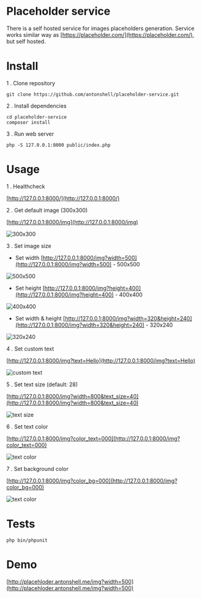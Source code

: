 # Placeholder service

There is a self hosted service for images placeholders generation.
Service works similar way as [https://placeholder.com/](https://placeholder.com/), but self hosted.

# Install

1 . Clone repository

```
git clone https://github.com/antonshell/placeholder-service.git
```

2 . Install dependencies

```
cd placeholder-service
composer install
```

3 . Run web server

```
php -S 127.0.0.1:8000 public/index.php
```

# Usage

1 . Healthcheck

[http://127.0.0.1:8000/](http://127.0.0.1:8000/)

2 . Get default image (300x300)

[http://127.0.0.1:8000/img](http://127.0.0.1:8000/img)

![300x300](https://raw.githubusercontent.com/antonshell/placeholder-service/master/resources/test_images/img.png)

3 . Set image size

- Set width
[http://127.0.0.1:8000/img?width=500](http://127.0.0.1:8000/img?width=500) - 500x500

![500x500](https://raw.githubusercontent.com/antonshell/placeholder-service/master/resources/test_images/img_width=500.png)

- Set height
[http://127.0.0.1:8000/img?height=400](http://127.0.0.1:8000/img?height=400) - 400x400

![400x400](https://raw.githubusercontent.com/antonshell/placeholder-service/master/resources/test_images/img_height=400.png)

- Set width & height
[http://127.0.0.1:8000/img?width=320&height=240](http://127.0.0.1:8000/img?width=320&height=240) - 320x240

![320x240](https://raw.githubusercontent.com/antonshell/placeholder-service/master/resources/test_images/img_width=320_height=240.png)

4 . Set custom text

[http://127.0.0.1:8000/img?text=Hello](http://127.0.0.1:8000/img?text=Hello)

![custom text](https://raw.githubusercontent.com/antonshell/placeholder-service/master/resources/test_images/img_text=Hello.png)

5 . Set text size (default: 28)

[http://127.0.0.1:8000/img?width=800&text_size=40](http://127.0.0.1:8000/img?width=800&text_size=40)

![text size](https://raw.githubusercontent.com/antonshell/placeholder-service/master/resources/test_images/img_width=800_text_size=40.png)

6 . Set text color

[http://127.0.0.1:8000/img?color_text=000](http://127.0.0.1:8000/img?color_text=000)

![text color](https://raw.githubusercontent.com/antonshell/placeholder-service/master/resources/test_images/img_color_text=000.png)

7 . Set background color

[http://127.0.0.1:8000/img?color_bg=000](http://127.0.0.1:8000/img?color_bg=000)

![text color](https://raw.githubusercontent.com/antonshell/placeholder-service/master/resources/test_images/img_color_bg=000.png)

# Tests

```
php bin/phpunit
```

# Demo

[http://placehloder.antonshell.me/img?width=500](http://placehloder.antonshell.me/img?width=500)